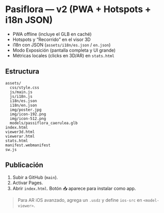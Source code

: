 
# Pasiflora — v2 (PWA + Hotspots + i18n JSON)

- PWA offline (incluye el GLB en caché)
- Hotspots y “Recorrido” en el visor 3D
- i18n con JSON (`assets/i18n/es.json` / `en.json`)
- Modo Exposición (pantalla completa y UI grande)
- Métricas locales (clicks en 3D/AR) en `stats.html`

## Estructura
```
assets/
  css/style.css
  js/main.js
  js/i18n.js
  i18n/es.json
  i18n/en.json
  img/poster.jpg
  img/icon-192.png
  img/icon-512.png
  models/passiflora_caerulea.glb
index.html
viewer3d.html
viewerar.html
stats.html
manifest.webmanifest
sw.js
```

## Publicación
1) Subir a GitHub (`main`).
2) Activar Pages.
3) Abrir `index.html`. Botón 📥 aparece para instalar como app.

> Para AR iOS avanzado, agrega un `.usdz` y define `ios-src` en `<model-viewer>`.
